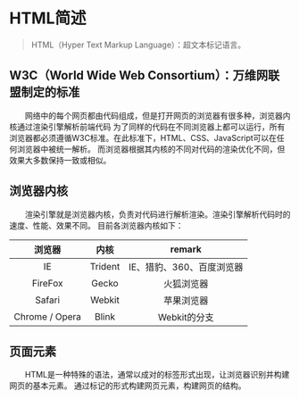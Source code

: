 # HTML简述

> HTML（Hyper Text Markup Language）：超文本标记语言。  

## W3C（World Wide Web Consortium）：万维网联盟制定的标准

&ensp;&ensp;&ensp;&ensp;网络中的每个网页都由代码组成，但是打开网页的浏览器有很多种，浏览器内核通过渲染引擎解析前端代码
为了同样的代码在不同浏览器上都可以运行，所有浏览器都必须遵循W3C标准。在此标准下，HTML、CSS、JavaScript可以在任何浏览器中被统一解析。
而浏览器根据其内核的不同对代码的渲染优化不同，但效果大多数保持一致或相似。

## 浏览器内核

&ensp;&ensp;&ensp;&ensp;渲染引擎就是浏览器内核，负责对代码进行解析渲染。渲染引擎解析代码时的速度、性能、效果不同。
目前各浏览器内核如下：  

|      浏览器       |   内核    |     remark      |
|:--------------:|:-------:|:---------------:|
|       IE       | Trident | IE、猎豹、360、百度浏览器 |
|    FireFox     |  Gecko  |      火狐浏览器      |
|     Safari     | Webkit  |      苹果浏览器      |
| Chrome / Opera |  Blink  |    Webkit的分支    |

## 页面元素
&ensp;&ensp;&ensp;&ensp;HTML是一种特殊的语法，通常以成对的标签形式出现，让浏览器识别并构建网页的基本元素。
通过标记的形式构建网页元素，构建网页的结构。